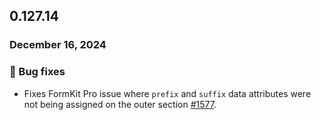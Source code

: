 ## 0.127.14

### December 16, 2024

### 🐛 Bug fixes

- Fixes FormKit Pro issue where `prefix` and `suffix` data attributes were not being assigned on the outer section [#1577](https://github.com/formkit/formkit/issues/1577).